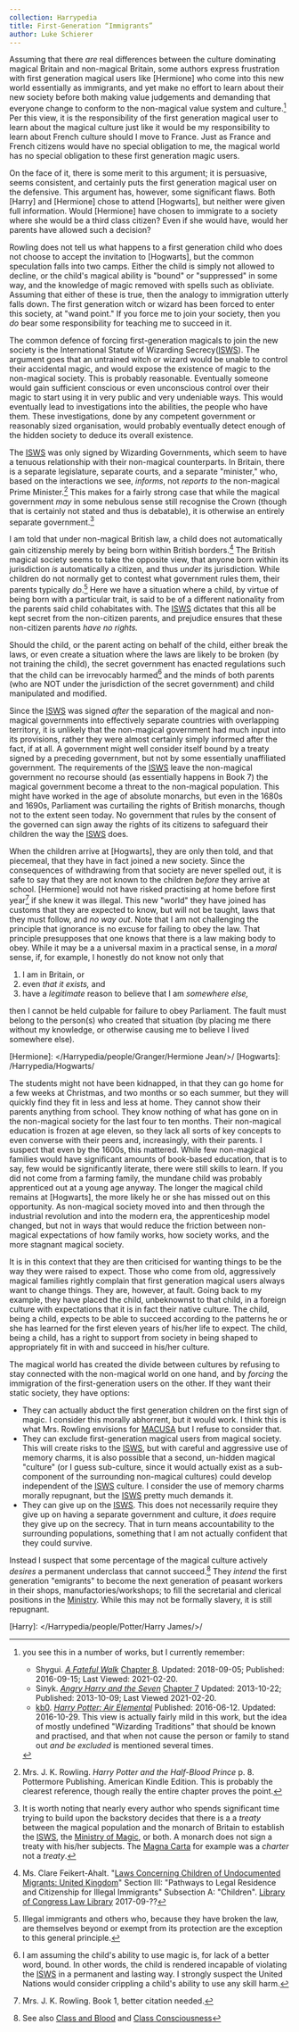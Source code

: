 ```yaml
---
collection: Harrypedia
title: First-Generation “Immigrants”
author: Luke Schierer
---
```


Assuming that there _are_ real differences between the culture dominating
magical Britain and non-magical Britain, some authors express
frustration with first generation magical users like [Hermione] who
come into this new world essentially as immigrants, and yet make no
effort to learn about their new society before both making value
judgements and demanding that everyone change to conform to the
non-magical value system and culture.[^210220-2] Per this view, it is
the responsibility of the first generation magical user to learn about
the magical culture just like it would be my responsibility to learn about
French culture should I move to France. Just as France and French
citizens would have no special obligation to me, the magical world has
no special obligation to these first generation magic users.

On the face of it, there is some merit to this argument; it is
persuasive, seems consistent, and certainly puts the first generation
magical user on the defensive. This argument has, however, some
significant flaws. Both [Harry] and [Hermione] chose to attend
[Hogwarts], but neither were given full information. Would [Hermione]
have chosen to immigrate to a society where she would be a third
class citizen? Even if she would have, would her parents have allowed
such a decision?

Rowling does not tell us what happens to a first generation child who does
not choose to accept the invitation to [Hogwarts], but the common
speculation falls into two camps. Either the child is simply not
allowed to decline, or the child's magical ability is "bound" or
"suppressed" in some way, and the knowledge of magic removed with
spells such as obliviate. Assuming that either of these is true, then
the analogy to immigration utterly falls down. The first generation
witch or wizard has been forced to enter this society, at "wand point."
If you force me to join your society, then you _do_ bear some
responsibility for teaching me to succeed in it.

The common defence of forcing first-generation magicals to join the new
society is the International Statute of Wizarding Secrecy\([ISWS]\). The
argument goes that an untrained witch or wizard would be unable to
control their accidental magic, and would expose the existence of magic
to the non-magical society. This is probably reasonable. Eventually
someone would gain sufficient conscious or even unconscious control
over their magic to start using it in very public and very undeniable
ways. This would eventually lead to investigations into the abilities,
the people who have them. These investigations, done by any competent
government or reasonably sized organisation, would probably eventually
detect enough of the hidden society to deduce its overall existence.

The [ISWS] was only signed by Wizarding Governments, which seem to have a
tenuous relationship with their non-magical counterparts. In Britain,
there is a separate legislature, separate courts, and a separate
"minister," who, based on the interactions we see, _informs_, not
_reports to_ the non-magical Prime Minister.[^210323-5] This makes for
a fairly strong case that while the magical government _may_ in some
nebulous sense still recognise the Crown (though that is certainly not
stated and thus is debatable), it is otherwise an entirely separate
government.[^240508-1]

I am told that under non-magical British law, a child does not
automatically gain citizenship merely by being born within British
borders.[^210323-6] The British magical society seems to take the
opposite view, that anyone born within its jurisdiction _is_
automatically a citizen, and thus _under_ its jurisdiction. While
children do not normally get to contest what government rules them,
their parents typically _do_.[^240508-2] Here we have a situation where a child, by virtue of being
born with a particular trait, is said to be of a different nationality
from the parents said child cohabitates with. The [ISWS] dictates that
this all be kept secret from the non-citizen parents, and prejudice
ensures that these non-citizen parents _have no rights._

[^240508-2]: Illegal immigrants and others who, because they have broken the law, are themselves beyond or exempt from its protection are the exception to this general principle.

Should the child, or the parent acting on behalf of the child, either
break the laws, or even create a situation where the laws are likely to
be broken (by not training the child), the secret government has
enacted regulations such that the child can be irrevocably harmed[^240508-3] and the minds of both parents (who are
NOT under the jurisdiction of the secret government) and child
manipulated and modified.

[^240508-3]: I am assuming the child's ability to use magic is, for lack of a better word, bound. In other words, the child is rendered incapable of violating the [ISWS] in a permanent and lasting way. I strongly suspect the United Nations would consider crippling a child's ability to use any skill harm.

Since the [ISWS] was signed _after_ the separation of the magical and
non-magical governments into effectively separate countries with
overlapping territory, it is unlikely that the non-magical government
had much input into its provisions, rather they were almost certainly
simply informed after the fact, if at all. A government might well
consider itself bound by a treaty signed by a preceding government, but
not by some essentially unaffiliated government. The requirements of
the [ISWS] leave the non-magical government no recourse should (as
essentially happens in Book 7) the magical government become a threat
to the non-magical population. This might have worked in the age of
absolute monarchs, but even in the 1680s and 1690s, Parliament was
curtailing the rights of British monarchs, though not to the extent seen
today. No government that rules by the consent of the governed can sign
away the rights of its citizens to safeguard their children the way the
[ISWS] does.

When the children arrive at [Hogwarts], they are only then told, and
that piecemeal, that they have in fact joined a new society. Since
the consequences of withdrawing from that society are never spelled out,
it is safe to say that they are not known to the children _before_ they
arrive at school. [Hermione] would not have risked practising at home
before first year[^210323-8] if she knew it was illegal. This new
"world" they have joined has customs that they are expected to know,
but will not be taught, laws that they must follow, and _no way out_. Note that I am not challenging the principle that ignorance is no excuse for failing to obey the law. That principle presupposes that one knows that there is a law making body to obey. While it may be a a universal maxim in a practical sense, in a _moral_ sense, if, for example, I honestly do not know not only that

1.  I am in Britain, or
2.  even _that it exists,_ and
3.  have a _legitimate_ reason to believe that I am _somewhere else,_

then I cannot be held culpable for failure to obey Parliament. The fault must belong to the person(s) who created that situation (by placing me there without my knowledge, or otherwise causing me to believe I lived somewhere else).

[Hermione]: </Harrypedia/people/Granger/Hermione Jean/>/
[Hogwarts]: /Harrypedia/Hogwarts/

The students might not have been kidnapped, in that they can go home for a few
weeks at Christmas, and two months or so each summer, but they will
quickly find they fit in less and less at home. They cannot show their
parents anything from school. They know nothing of what has gone on in
the non-magical society for the last four to ten months. Their
non-magical education is frozen at age eleven, so they lack all sorts
of key concepts to even converse with their peers and, increasingly,
with their parents. I suspect that even by the 1600s, this mattered. While few non-magical families would have significant amounts of book-based education, that is to say, few would be significantly literate, there were still skills to learn. If you did not come from a farming family, the mundane child was probably apprenticed out at a
young age anyway. The longer the magical child remains at [Hogwarts], the more likely he or she has missed out on this opportunity. As non-magical society moved into and then
through the industrial revolution and into the modern era, the apprenticeship model changed, but not in ways that would reduce the friction between non-magical expectations of how family works, how society works, and
the more stagnant magical society.

It is in this context that they are then criticised for wanting things
to be the way they were raised to expect. Those who come from old,
aggressively magical families rightly complain that first generation
magical users always want to change things. They are, however, at
fault. Going back to my example, they have placed the child, unbeknownst to that child, in a foreign culture with expectations that it is in fact their native culture. The child, being a child, expects to be able to succeed according to the patterns he or she has learned for the first eleven years of his/her life to expect. The child, being a child, has a right to support from society in being shaped to appropriately fit in with and succeed in his/her culture.

The magical world has created the divide between cultures by refusing to stay
connected with the non-magical world on one hand, and by _forcing_ the
immigration of the first-generation users on the other. If they want
their static society, they have options:

- They can actually abduct the first generation children on the first
  sign of magic. I consider this morally abhorrent, but it would
  work. I think this is what Mrs. Rowling envisions for [MACUSA] but I
  refuse to consider that.
- They can exclude first-generation magical users from magical society.
  This will create risks to the [ISWS], but with careful and aggressive
  use of memory charms, it is also possible that a second, un-hidden
  magical "culture" (or I guess sub-culture, since it would actually
  exist as a sub-component of the surrounding non-magical cultures)
  could develop independent of the [ISWS] culture. I consider the use of
  memory charms morally repugnant, but the [ISWS] pretty much demands it.
- They can give up on the [ISWS]. This does not necessarily require they
  give up on having a separate government and culture, it _does_
  require they give up on the secrecy. That in turn means
  accountability to the surrounding populations, something that I am
  not actually confident that they could survive.

Instead I suspect that some percentage of the magical culture actively _desires_ a permanent underclass that cannot succeed.[^240508-4] They _intend_ the first generation "emigrants" to become the next generation of peasant workers in their shops, manufactories/workshops; to fill the secretarial and clerical positions in the [Ministry]. While this may not be formally slavery, it is still repugnant.

[^240508-4]: See also [Class and Blood](../Class_and_Blood/) and [Class Consciousness](../Class_Consciousness/)

[Ministry]: ../Government/
[MACUSA]: ../../MACUSA/

[Harry]: </Harrypedia/people/Potter/Harry James/>/

[^210323-5]:
    Mrs. J. K. Rowling. _Harry Potter and the Half-Blood Prince_
    p. 8. Pottermore Publishing. American Kindle Edition.
    This is probably the clearest reference, though really the entire
    chapter proves the point.

[^210323-6]:
    Ms. Clare Feikert-Ahalt.
    "[Laws Concerning Children of Undocumented Migrants: United Kingdom](https://www.loc.gov/law/help/undocumented-migrants/uk.php)"
    Section III: "Pathways to Legal Residence and Citizenship for Illegal
    Immigrants" Subsection A: "Children".
    [Library of Congress Law Library](https://www.loc.gov/law)
    2017-09-??

[^210323-7]:
    [Harry Potter Wiki](https://harrypotter.fandom.com/).
    "[International Statute of Wizarding Secrecy]https://harrypotter.fandom.com/wiki/International_Statute_of_Wizarding_Secrecy)"
    Last Edited: 2021-01-18. Last Viewed: 2021-03-23.

[^210323-8]: Mrs. J. K. Rowling. Book 1, better citation needed.

[^210220-2]: you see this in a number of works, but I currently remember:

    - Shygui. _[A Fateful Walk](https://www.fanfiction.net/s/12150047)_
      [Chapter 8](https://www.fanfiction.net/s/12150047/8/A-Fateful-Walk).
      Updated: 2018-09-05; Published: 2016-09-15; Last Viewed: 2021-02-20.
    - Sinyk. _[Angry Harry and the Seven](https://www.fanfiction.net/s/9750991)_
      [Chapter 7](https://www.fanfiction.net/s/9750991/17/Angry-Harry-and-the-Seven)
      Updated: 2013-10-22; Published: 2013-10-09; Last Viewed 2021-02-20.
    - [kb0](https://www.fanfiction.net/u/1251524/kb0). _[Harry Potter: Air Elemental](https://www.fanfiction.net/s/11995519/)_ Published: 2016-06-12. Updated: 2016-10-29.
      This view is actually fairly mild in this work, but the idea of mostly undefined "Wizarding Traditions" that
      should be known and practised, and that when not cause the person or family to stand out _and be excluded_
      is mentioned several times.

[^240508-1]: It is worth noting that nearly every author who spends significant time trying to build upon the backstory decides that there is a a _treaty_ between the magical population and the monarch of Britain to establish the [ISWS], the [Ministry of Magic], or both. A monarch does not sign a treaty with his/her subjects. The [Magna Carta] for example was a _charter_ not a _treaty_.

[Magna Carta]: https://www.parliament.uk/magnacarta/
[ISWS]: ../International_Statute_of_Secrecy/
[Ministry of Magic]: ../Government/
